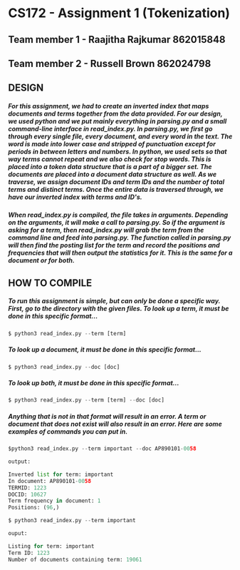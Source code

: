# CS172 - Assignment 1 (Tokenization)

## Team member 1 - Raajitha Rajkumar 862015848
## Team member 2 - Russell Brown 862024798

## DESIGN

##### For this assignment, we had to create an inverted index that maps documents and terms together from the data provided. For our design, we used python and we put mainly everything in parsing.py and a small command-line interface in read_index.py. In parsing.py, we first go through every single file, every document, and every word in the text. The word is made into lower case and stripped of punctuation except for periods in between letters and numbers. In python, we used sets so that way terms cannot repeat and we also check for stop words. This is placed into a token data structure that is a part of a bigger set. The documents are placed into a document data structure as well. As we traverse, we assign document IDs and term IDs and the number of total terms and distinct terms. Once the entire data is traversed through, we have our inverted index with terms and ID's. 

##### When read_index.py is compiled, the file takes in arguments. Depending on the arguments, it will make a call to parsing.py. So if the argument is asking for a term, then read_index.py will grab the term from the command line and feed into parsing.py. The function called in parsing.py will then find the posting list for the term and record the positions and frequencies that will then output the statistics for it. This is the same for a document or for both. 

## HOW TO COMPILE

##### To run this assignment is simple, but can only be done a specific way. First, go to the directory with the given files. To look up a term, it must be done in this specific format...

```python
$ python3 read_index.py --term [term]
```

##### To look up a document, it must be done in this specific format...

```python
$ python3 read_index.py --doc [doc]
```
##### To look up both, it must be done in this specific format...

```python
$ python3 read_index.py --term [term] --doc [doc]
```
##### Anything that is not in that format will result in an error. A term or document that does not exist will also result in an error. Here are some examples of commands you can put in. 

```python
$python3 read_index.py --term important --doc AP890101-0058

output:

Inverted list for term: important
In document: AP890101-0058
TERMID: 1223
DOCID: 10627
Term frequency in document: 1
Positions: (96,)
```
```python
$ python3 read_index.py --term important 

ouput:

Listing for term: important
Term ID: 1223
Number of documents containing term: 19061
```
